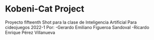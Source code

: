 # Kobeni-Cat Project
Proyecto fifteenth Shot para la clase de Inteligencia Artificial Para cideojuegos 2022-1 Por: -Gerardo Emiliano Figueroa Sandoval -Ricardo Enrique Pérez Villanueva
